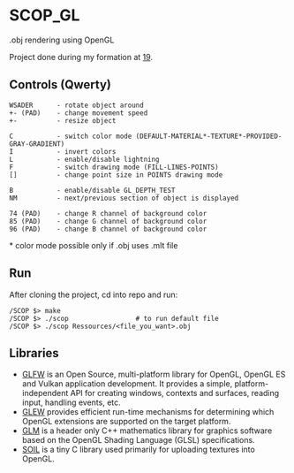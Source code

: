 # SCOP_GL
.obj rendering using OpenGL

Project done during my formation at [19](https://campus19.be/).

## Controls (Qwerty)
```
WSADER      - rotate object around
+- (PAD)    - change movement speed
+-          - resize object

C           - switch color mode (DEFAULT-MATERIAL*-TEXTURE*-PROVIDED-GRAY-GRADIENT)
I           - invert colors
L			- enable/disable lightning
F           - switch drawing mode (FILL-LINES-POINTS)
[]          - change point size in POINTS drawing mode

B           - enable/disable GL_DEPTH_TEST
NM          - next/previous section of object is displayed

74 (PAD)    - change R channel of background color
85 (PAD)    - change G channel of background color
96 (PAD)    - change B channel of background color
```

\* color mode possible only if .obj uses .mlt file

## Run
After cloning the project, cd into repo and run:

```
/SCOP $> make
/SCOP $> ./scop					# to run default file
/SCOP $> ./scop Ressources/<file_you_want>.obj
```

## Libraries
* [GLFW](https://github.com/glfw/glfw.git) is an Open Source, multi-platform library for OpenGL, OpenGL ES and Vulkan application development. It provides a simple, platform-independent API for creating windows, contexts and surfaces, reading input, handling events, etc.
* [GLEW](https://github.com/nigels-com/glew.git) provides efficient run-time mechanisms for determining which OpenGL extensions are supported on the target platform.
* [GLM](https://github.com/g-truc/glm.git) is a header only C++ mathematics library for graphics software based on the OpenGL Shading Language (GLSL) specifications.
* [SOIL](https://github.com/littlstar/soil.git) is a tiny C library used primarily for uploading textures into OpenGL.
